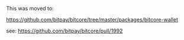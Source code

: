 This was moved to:

https://github.com/bitpay/bitcore/tree/master/packages/bitcore-wallet


see: https://github.com/bitpay/bitcore/pull/1992

